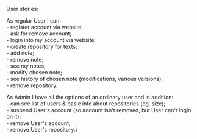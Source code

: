 
User stories:

As regular User I can:\
    - register account via website;\
    - ask for remove account;\
    - login into my account via website;\
    - create repository for texts;\
    - add note;\
    - remove note;\
    - see my notes;\
    - modify chosen note;\
    - see history of chosen note (modifications, various versions);\
    - remove repository.

As Admin I have all the options of an ordinary user and in addition:\
    - can see list of users & basic info about repositories (eg. size);\
    - suspend User's account (so account isn't removed, but User can't login on it);\
    - remove User's account;\
    - remove User's repository.\


    
   

    